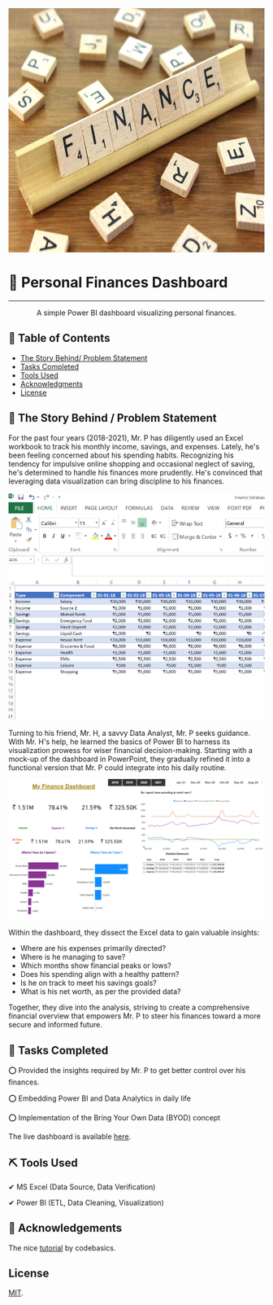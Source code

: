 <!-- Comment : Project Banner -->
<p align="center">
  <a href="" rel="noopener">
 <img width=720px height=480px src="/Images/finance_banner.jpg" alt="Project banner"></a>
</p>

<!-- ---------------------------------------------------------------- -->


<!-- Comment : Project Description-->

# 📣 Personal Finances Dashboard 
--- 

<p align="center"> A simple Power BI dashboard visualizing personal finances. 
    <br> 
</p>

<!-- 📣 Power BI Project-01 : Personal Finances Dashboard -->

## 📝 Table of Contents
+ [The Story Behind/ Problem Statement](#a_0_TSB)
+ [Tasks Completed](#a_1_TC) 
+ [Tools Used](#a_2_built_using)
+ [Acknowledgments](#a_3_acknowledgements)
+ [License](#a_4_license) 

## 📝 The Story Behind / Problem Statement  <a name = "a_0_TSB"></a>

<p align="justified"> For the past four years (2018-2021), Mr. P has diligently used an Excel workbook to track his monthly income, savings, and expenses. Lately, he's been feeling concerned about his spending habits. Recognizing his tendency for impulsive online shopping and occasional neglect of saving, he's determined to handle his finances more prudently. He's convinced that leveraging data visualization can bring discipline to his finances.
</p>

![Add Image](/Images/Excel_Workbook.PNG) 

<p align="justified"> Turning to his friend, Mr. H, a savvy Data Analyst, Mr. P seeks guidance. With Mr. H's help, he learned the basics of Power BI to harness its visualization prowess for wiser financial decision-making. Starting with a mock-up of the dashboard in PowerPoint, they gradually refined it into a functional version that Mr. P could integrate into his daily routine.
</p>

![Add Image](/Images/PBI_Per_Fin_db.PNG) 

Within the dashboard, they dissect the Excel data to gain valuable insights:

- Where are his expenses primarily directed?
- Where is he managing to save?
- Which months show financial peaks or lows?
- Does his spending align with a healthy pattern?
- Is he on track to meet his savings goals?
- What is his net worth, as per the provided data?

Together, they dive into the analysis, striving to create a comprehensive financial overview that empowers Mr. P to steer his finances toward a more secure and informed future.



## 📌 Tasks Completed  <a name = "a_1_TC"></a>

⭕ Provided the insights required by Mr. P to get better control over his finances. 

⭕ Embedding Power BI and Data Analytics in daily life 

⭕ Implementation of the Bring Your Own Data (BYOD) concept

The live dashboard is available [here](https://www.novypro.com/project/personal-finance-dashboard-power-bi).


## ⛏️ Tools Used <a name = "a_2_built_using"></a>

✔ MS Excel (Data Source, Data Verification)

✔ Power BI (ETL, Data Cleaning, Visualization)

## 🎉 Acknowledgements <a name = "a_3_acknowledgements"></a>

The nice [tutorial](https://www.youtube.com/watch?v=pqSoCa2NGj4&list=PLeo1K3hjS3uszG7FiD6_VaCDuozDt012k) by codebasics.

## License <a name = "a_4_license"></a> 

[MIT](https://choosealicense.com/licenses/mit/).


